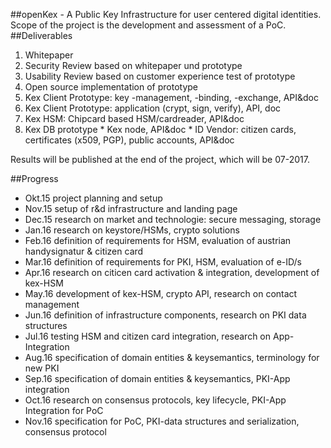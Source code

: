 ##openKex - A Public Key Infrastructure for user centered digital identities.
Scope of the project is the development and assessment of a PoC.
##Deliverables
1. Whitepaper
2. Security Review based on whitepaper und prototype
3. Usability Review based on customer experience test of prototype
4. Open source implementation of prototype
  1. Kex Client Prototype: key -management, -binding, -exchange, API&doc
  2. Kex Client Prototype: application (crypt, sign, verify), API, doc
  3. Kex HSM: Chipcard based HSM/cardreader, API&doc
  4. Kex DB prototype
    * Kex node, API&doc
    * ID Vendor: citizen cards, certificates (x509, PGP), public accounts, API&doc

Results will be published at the end of the project, which will be 07-2017.

##Progress
- Okt.15 project planning and setup
- Nov.15 setup of r&d infrastructure and landing page
- Dec.15 research on market and technologie: secure messaging, storage
- Jan.16 research on keystore/HSMs, crypto solutions
- Feb.16 definition of requirements for HSM, evaluation of austrian handysignatur & citizen card
- Mar.16 definition of requirements for PKI, HSM, evaluation of e-ID/s
- Apr.16 research on citicen card activation & integration, development of kex-HSM
- May.16 development of kex-HSM, crypto API, research on contact management
- Jun.16 definition of infrastructure components, research on PKI data structures 
- Jul.16 testing HSM and citizen card integration, research on App-Integration
- Aug.16 specification of domain entities & keysemantics, terminology for new PKI 
- Sep.16 specification of domain entities & keysemantics, PKI-App integration
- Oct.16 research on consensus protocols, key lifecycle, PKI-App Integration for PoC
- Nov.16 specification for PoC, PKI-data structures and serialization, consensus protocol
